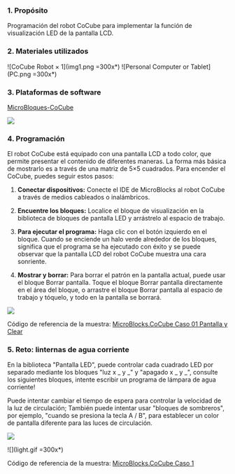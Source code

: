 ### 1. Propósito

Programación del robot CoCube para implementar la función de visualización LED de la pantalla LCD.

### 2. Materiales utilizados

![CoCube Robot × 1](img1.png =300x*) ![Personal Computer or Tablet](PC.png =300x*)

### 3. Plataformas de software

[MicroBloques-CoCube](https://microblocks.fun/run/microblocks.html#scripts=GP%20Scripts%0Adepends%20%27CoCube%27)

![](image.png)

### 4. Programación

El robot CoCube está equipado con una pantalla LCD a todo color, que permite presentar el contenido de diferentes maneras. La forma más básica de mostrarlo es a través de una matriz de 5×5 cuadrados. Para encender el CoCube, puedes seguir estos pasos:

1. **Conectar dispositivos:** Conecte el IDE de MicroBlocks al robot CoCube a través de medios cableados o inalámbricos.

2. **Encuentre los bloques:** Localice el bloque de visualización en la biblioteca de bloques de pantalla LED y arrástrelo al espacio de trabajo.

3. **Para ejecutar el programa:** Haga clic con el botón izquierdo en el bloque. Cuando se enciende un halo verde alrededor de los bloques, significa que el programa se ha ejecutado con éxito y se puede observar que la pantalla LCD del robot CoCube muestra una cara sonriente.

4. **Mostrar y borrar:** Para borrar el patrón en la pantalla actual, puede usar el bloque Borrar pantalla. Toque el bloque Borrar pantalla directamente en el área del bloque, o arrastre el bloque Borrar pantalla al espacio de trabajo y tóquelo, y todo en la pantalla se borrará.

![](simulator.png)

Código de referencia de la muestra: [MicroBlocks.CoCube Caso 01 Pantalla y Clear](https://microblocks.fun/run/microblocks.html#scripts=GP%20Scripts%0Adepends%20%27LED%20Display%27%0A%0Ascript%20396%20276%20%7B%0A%27%5Bdisplay%3AmbDisplayOff%5D%27%0A%7D%0A%0Ascript%20395%20132%20%7B%0A%27%5Bdisplay%3AmbDisplay%5D%27%2015237440%0A%7D%0A%0A)

### 5. Reto: linternas de agua corriente

En la biblioteca "Pantalla LED", puede controlar cada cuadrado LED por separado mediante los bloques "luz x _ y _" y "apagado x _ y _", consulte los siguientes bloques, intente escribir un programa de lámpara de agua corriente!

Puede intentar cambiar el tiempo de espera para controlar la velocidad de la luz de circulación; También puede intentar usar "bloques de sombreros", por ejemplo, "cuando se presiona la tecla A / B", para establecer un color de pantalla diferente para las luces de circulación.

![](<Flowing_lights.png>)

![](light.gif =300x*)

Código de referencia de la muestra: [MicroBlocks.CoCube Caso 1](https://microblocks.fun/run/microblocks.html#scripts=GP%20Scripts%0Adepends%20%27LED%20Display%27%0A%0Ascript%20440%2088%20%7B%0AwhenStarted%0A%27%5Bdisplay%3AmbDisplayOff%5D%27%0Aforever%20%7B%0A%20%20for%20i%205%20%7B%0A%20%20%20%20for%20j%205%20%7B%0A%20%20%20%20%20%20%27%5Bdisplay%3AmbPlot%5D%27%20i%20j%0A%20%20%20%20%20%20waitMillis%20100%0A%20%20%20%20%7D%0A%20%20%7D%0A%20%20%27%5Bdisplay%3AmbDisplayOff%5D%27%0A%7D%0A%7D%0A%0Ascript%20786%2088%20%7B%0AwhenButtonPressed%20%27A%27%0A%27set%20display%20color%27%20%28colorSwatch%20255%200%200%20255%29%0A%7D%0A%0Ascript%20790%20199%20)